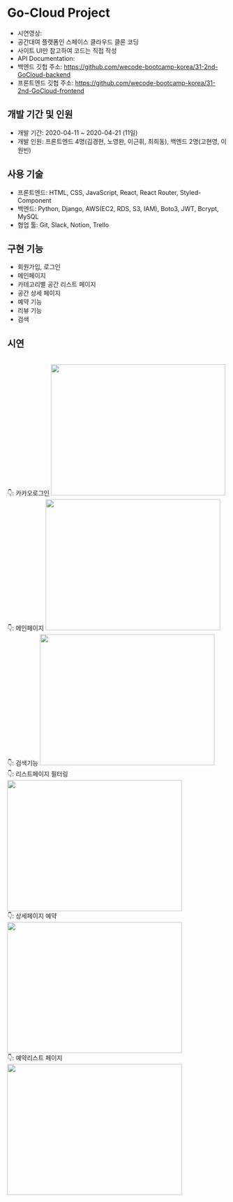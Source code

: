 # Go-Cloud Project
- 시연영상: 
- 공간대여 플랫폼인 스페이스 클라우드 클론 코딩
- 사이트 UI만 참고하여 코드는 직접 작성
- API Documentation: 
- 백엔드 깃헙 주소: https://github.com/wecode-bootcamp-korea/31-2nd-GoCloud-backend
- 프론트엔드 깃헙 주소: https://github.com/wecode-bootcamp-korea/31-2nd-GoCloud-frontend

## 개발 기간 및 인원
- 개발 기간: 2020-04-11 ~ 2020-04-21 (11일)
- 개발 인원: 프론트엔드 4명(김경현, 노영완, 이근휘, 최희동), 백엔드 2명(고현영, 이원빈)

## 사용 기술
- 프론트엔드: HTML, CSS, JavaScript, React, React Router, Styled-Component
- 백엔드: Python, Django, AWS(EC2, RDS, S3, IAM), Boto3, JWT, Bcrypt, MySQL
- 협업 툴: Git, Slack, Notion, Trello

## 구현 기능
- 회원가입, 로그인
- 메인페이지
- 카테고리별 공간 리스트 페이지
- 공간 상세 페이지
- 예약 기능
- 리뷰 기능
- 검색

## 시연
<br/>
👇: 카카오로그인
<img src="https://user-images.githubusercontent.com/80018243/165203707-a637c7da-e2e5-4e24-9498-4b09726e4977.gif" width="400" height="300" />

<br/>
👇: 메인페이지
<img src="https://user-images.githubusercontent.com/80018243/165204155-53c38e7b-e65e-4a31-a4a8-1ad394b83ceb.gif" width="400" height="300" />

<br/>
👇: 검색기능
<img src="https://user-images.githubusercontent.com/80018243/165204407-e4fd990b-67c5-4a2f-99db-69c34177a4bf.gif" width="400" height="300" />

<br/>
👇: 리스트페이지 필터링
<img src="https://user-images.githubusercontent.com/80018243/165206201-65a2b5a8-6461-45be-a326-09e79088d516.gif" width="400" height="300" />

<br/>
👇: 상세페이지 예약
<img src="https://user-images.githubusercontent.com/80018243/165205667-1476b2f3-8dcb-4d3f-af88-944dce48f7cd.gif" width="400" height="300" />

<br/>
👇: 예약리스트 페이지
<img src="https://user-images.githubusercontent.com/80018243/165205894-a91cdc38-d2b9-457c-b165-c3adb0ca411e.gif" width="400" height="300" />
